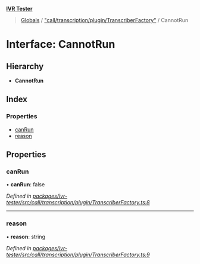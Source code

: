 **[IVR Tester](../README.md)**

> [Globals](../README.md) / ["call/transcription/plugin/TranscriberFactory"](../modules/_call_transcription_plugin_transcriberfactory_.md) / CannotRun

# Interface: CannotRun

## Hierarchy

* **CannotRun**

## Index

### Properties

* [canRun](_call_transcription_plugin_transcriberfactory_.cannotrun.md#canrun)
* [reason](_call_transcription_plugin_transcriberfactory_.cannotrun.md#reason)

## Properties

### canRun

•  **canRun**: false

*Defined in [packages/ivr-tester/src/call/transcription/plugin/TranscriberFactory.ts:8](https://github.com/SketchingDev/ivr-tester/blob/8e8019a/packages/ivr-tester/src/call/transcription/plugin/TranscriberFactory.ts#L8)*

___

### reason

•  **reason**: string

*Defined in [packages/ivr-tester/src/call/transcription/plugin/TranscriberFactory.ts:9](https://github.com/SketchingDev/ivr-tester/blob/8e8019a/packages/ivr-tester/src/call/transcription/plugin/TranscriberFactory.ts#L9)*
